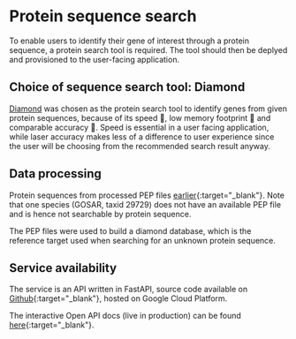 # Protein sequence search

To enable users to identify their gene of interest through a protein sequence, a protein search tool is required. The tool should then be deplyed and provisioned to the user-facing application.


## Choice of sequence search tool: Diamond

[Diamond]() was chosen as the protein search tool to identify genes from given protein sequences, because of its speed 💨, low memory footprint 🐾 and comparable accuracy 🎯. Speed is essential in a user facing application, while laser accuracy makes less of a difference to user experience since the user will be choosing from the recommended search result anyway.


## Data processing

Protein sequences from processed PEP files [earlier](/data-processing/protein_sequences/#data-availability){:target="_blank"}. Note that one species (GOSAR, taxid 29729) does not have an available PEP file and is hence not searchable by protein sequence.

The PEP files were used to build a diamond database, which is the reference target used when searching for an unknown protein sequence.


## Service availability

The service is an API written in FastAPI, source code available on [Github](https://github.com/wirriamm/diamond-search){:target="_blank"}, hosted on Google Cloud Platform.

The interactive Open API docs (live in production) can be found [here](https://diamond-search-z4ugr225pa-uc.a.run.app){:target="_blank"}.
